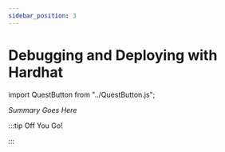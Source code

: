 ```yaml
---
sidebar_position: 3
---
```


# Debugging and Deploying with Hardhat
import QuestButton from "../QuestButton.js";

_Summary Goes Here_

:::tip Off You Go!

<QuestButton text="Quest" />

:::

